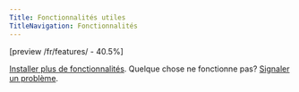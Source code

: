 ```yaml
---
Title: Fonctionnalités utiles
TitleNavigation: Fonctionnalités
---
```

[preview /fr/features/ - 40.5%]

[Installer plus de fonctionnalités](/fr/help/extensions-features). Quelque chose ne fonctionne pas? [Signaler un problème](/fr/help/).
